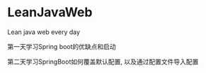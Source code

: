 # LeanJavaWeb
Lean java web every day

第一天学习Spring boot的优缺点和启动

第二天学习SpringBoot如何覆盖默认配置, 以及通过配置文件导入配置